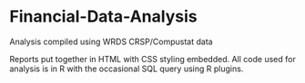 # Financial-Data-Analysis
Analysis compiled using WRDS CRSP/Compustat data

Reports put together in HTML with CSS styling embedded.  All code used for analysis is in R with the occasional SQL query using R plugins.
